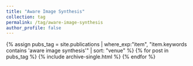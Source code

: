 ```yaml
---
title: "Aware Image Synthesis"
collection: tag
permalink: /tag/aware-image-synthesis
author_profile: false
---
```

{% assign pubs_tag = site.publications | where_exp:"item", "item.keywords contains 'aware image synthesis'" | sort: "venue" %}
{% for post in pubs_tag %}
  {% include archive-single.html %}
{% endfor %}